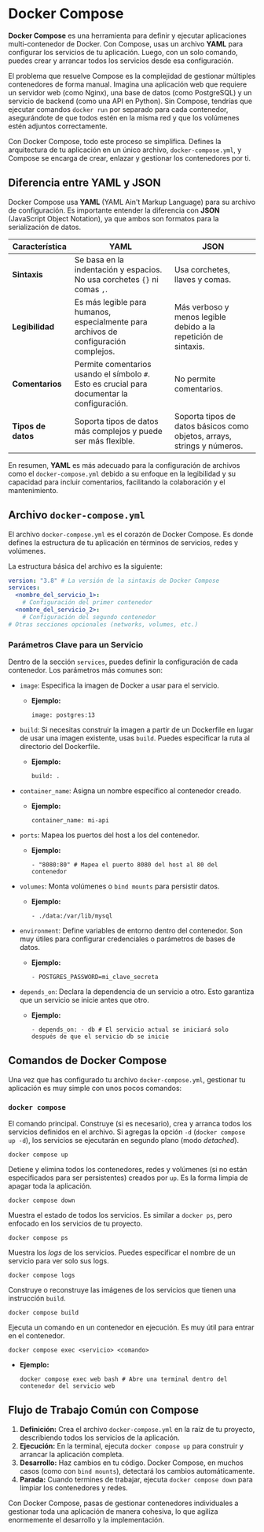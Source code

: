 # Docker Compose

**Docker Compose** es una herramienta para definir y ejecutar aplicaciones multi-contenedor de Docker. Con Compose, usas un archivo **YAML** para configurar los servicios de tu aplicación. Luego, con un solo comando, puedes crear y arrancar todos los servicios desde esa configuración.

El problema que resuelve Compose es la complejidad de gestionar múltiples contenedores de forma manual. Imagina una aplicación web que requiere un servidor web (como Nginx), una base de datos (como PostgreSQL) y un servicio de backend (como una API en Python). Sin Compose, tendrías que ejecutar comandos `docker run` por separado para cada contenedor, asegurándote de que todos estén en la misma red y que los volúmenes estén adjuntos correctamente.

Con Docker Compose, todo este proceso se simplifica. Defines la arquitectura de tu aplicación en un único archivo, `docker-compose.yml`, y Compose se encarga de crear, enlazar y gestionar los contenedores por ti.

## Diferencia entre YAML y JSON

Docker Compose usa **YAML** (YAML Ain't Markup Language) para su archivo de configuración. Es importante entender la diferencia con **JSON** (JavaScript Object Notation), ya que ambos son formatos para la serialización de datos.

| Característica     | YAML                                                                                         | JSON                                                                    |
| ------------------ | -------------------------------------------------------------------------------------------- | ----------------------------------------------------------------------- |
| **Sintaxis**       | Se basa en la indentación y espacios. No usa corchetes `{}` ni comas `,`.                    | Usa corchetes, llaves y comas.                                          |
| **Legibilidad**    | Es más legible para humanos, especialmente para archivos de configuración complejos.         | Más verboso y menos legible debido a la repetición de sintaxis.         |
| **Comentarios**    | Permite comentarios usando el símbolo `#`. Esto es crucial para documentar la configuración. | No permite comentarios.                                                 |
| **Tipos de datos** | Soporta tipos de datos más complejos y puede ser más flexible.                               | Soporta tipos de datos básicos como objetos, arrays, strings y números. |

En resumen, **YAML** es más adecuado para la configuración de archivos como el `docker-compose.yml` debido a su enfoque en la legibilidad y su capacidad para incluir comentarios, facilitando la colaboración y el mantenimiento.

## Archivo `docker-compose.yml`

El archivo `docker-compose.yml` es el corazón de Docker Compose. Es donde defines la estructura de tu aplicación en términos de servicios, redes y volúmenes.

La estructura básica del archivo es la siguiente:

```yaml
version: "3.8" # La versión de la sintaxis de Docker Compose
services:
  <nombre_del_servicio_1>:
    # Configuración del primer contenedor
  <nombre_del_servicio_2>:
    # Configuración del segundo contenedor
# Otras secciones opcionales (networks, volumes, etc.)
```

### Parámetros Clave para un Servicio

Dentro de la sección `services`, puedes definir la configuración de cada contenedor. Los parámetros más comunes son:

- `image`: Especifica la imagen de Docker a usar para el servicio.

  - **Ejemplo:**

    ```docker
    image: postgres:13
    ```

- `build`: Si necesitas construir la imagen a partir de un Dockerfile en lugar de usar una imagen existente, usas `build`. Puedes especificar la ruta al directorio del Dockerfile.

  - **Ejemplo:**

    ```docker
    build: .
    ```

- `container_name`: Asigna un nombre específico al contenedor creado.

  - **Ejemplo:**

    ```docker
    container_name: mi-api
    ```

- `ports`: Mapea los puertos del host a los del contenedor.

  - **Ejemplo:**

    ```docker
    - "8080:80" # Mapea el puerto 8080 del host al 80 del contenedor
    ```

- `volumes`: Monta volúmenes o `bind mounts` para persistir datos.

  - **Ejemplo:**

    ```docker
    - ./data:/var/lib/mysql
    ```

- `environment`: Define variables de entorno dentro del contenedor. Son muy útiles para configurar credenciales o parámetros de bases de datos.

  - **Ejemplo:**

    ```docker
    - POSTGRES_PASSWORD=mi_clave_secreta
    ```

- `depends_on`: Declara la dependencia de un servicio a otro. Esto garantiza que un servicio se inicie antes que otro.

  - **Ejemplo:**

    ```docker
    - depends_on: - db # El servicio actual se iniciará solo después de que el servicio db se inicie
    ```

## Comandos de Docker Compose

Una vez que has configurado tu archivo `docker-compose.yml`, gestionar tu aplicación es muy simple con unos pocos comandos:

### `docker compose`

El comando principal. Construye (si es necesario), crea y arranca todos los servicios definidos en el archivo. Si agregas la opción `-d` (`docker compose up -d`), los servicios se ejecutarán en segundo plano (modo _detached_).

```docker
docker compose up
```

Detiene y elimina todos los contenedores, redes y volúmenes (si no están especificados para ser persistentes) creados por `up`. Es la forma limpia de apagar toda la aplicación.

```docker
docker compose down
```

Muestra el estado de todos los servicios. Es similar a `docker ps`, pero enfocado en los servicios de tu proyecto.

```docker
docker compose ps
```

Muestra los _logs_ de los servicios. Puedes especificar el nombre de un servicio para ver solo sus logs.

```docker
docker compose logs
```

Construye o reconstruye las imágenes de los servicios que tienen una instrucción `build`.

```docker
docker compose build
```

Ejecuta un comando en un contenedor en ejecución. Es muy útil para entrar en el contenedor.

```docker
docker compose exec <servicio> <comando>
```

- **Ejemplo:**

  ```docker
  docker compose exec web bash # Abre una terminal dentro del contenedor del servicio web
  ```

## Flujo de Trabajo Común con Compose

1. **Definición:** Crea el archivo `docker-compose.yml` en la raíz de tu proyecto, describiendo todos los servicios de la aplicación.
2. **Ejecución:** En la terminal, ejecuta `docker compose up` para construir y arrancar la aplicación completa.
3. **Desarrollo:** Haz cambios en tu código. Docker Compose, en muchos casos (como con `bind mounts`), detectará los cambios automáticamente.
4. **Parada:** Cuando termines de trabajar, ejecuta `docker compose down` para limpiar los contenedores y redes.

Con Docker Compose, pasas de gestionar contenedores individuales a gestionar toda una aplicación de manera cohesiva, lo que agiliza enormemente el desarrollo y la implementación.
